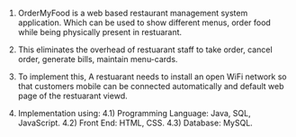 1) OrderMyFood is a web based restaurant management system application. Which can be used to show different menus, order food while being physically present in restuarant.
2) This eliminates the overhead of restuarant staff to take order, cancel order, generate bills, maintain menu-cards.
3) To implement this, A restuarant needs to install an open WiFi network so that customers mobile can be connected automatically and default web page of the restuarant viewd.

4) Implementation using:
  4.1) Programming Language: Java, SQL, JavaScript.
  4.2) Front End: HTML, CSS.
  4.3) Database: MySQL.
